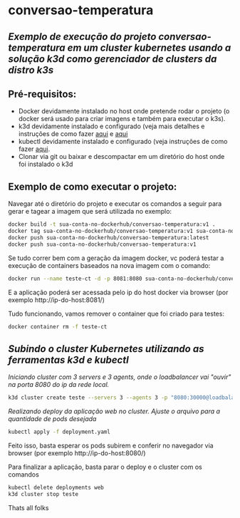 # conversao-temperatura

## _Exemplo de execução do projeto conversao-temperatura em um cluster kubernetes usando a solução k3d como gerenciador de clusters da distro k3s_

## Pré-requisitos:

- Docker devidamente instalado no host onde pretende rodar o projeto (o docker será usado para criar imagens e também para executar o k3s).
- k3d devidamente instalado e configurado (veja mais detalhes e instruções de como fazer [aqui](https://github.com/k3d-io/k3d) e [aqui](https://k3d.io/v5.4.1/#installation)
- kubectl devidamente instalado e configurado (veja instruções de como fazer [aqui](https://kubernetes.io/docs/tasks/tools/).
- Clonar via git ou baixar e descompactar em um diretório do host onde foi instalado o k3d


## Exemplo de como executar o projeto:

Navegar até o diretório do projeto e executar os comandos a seguir para gerar e tagear a imagem que será utilizada no exemplo:
```sh
docker build -t sua-conta-no-dockerhub/conversao-temperatura:v1 .
docker tag sua-conta-no-dockerhub/conversao-temperatura:v1 sua-conta-no-dockerhub/conversao-temperatura:latest
docker push sua-conta-no-dockerhub/conversao-temperatura:latest
docker push sua-conta-no-dockerhub/conversao-temperatura:v1
```

Se tudo correr bem com a geração da imagem docker, vc poderá testar a execução de containers baseados na nova imagem com o comando:
```sh
docker run --name teste-ct -d -p 8081:8080 sua-conta-no-dockerhub/conversao-temperatura:v1 
```
E a aplicação poderá ser acessada pelo ip do host docker via browser (por exemplo http://ip-do-host:8081/)

Tudo funcionando, vamos remover o container que foi criado para testes:
```sh
docker container rm -f teste-ct
```



## _Subindo o cluster Kubernetes utilizando as ferramentas k3d e kubectl_
_Iniciando cluster com 3 servers e 3 agents, onde o loadbalancer vai "ouvir" na porta 8080 do ip da rede local._
```sh
k3d cluster create teste --servers 3 --agents 3 -p "8080:30000@loadbalancer
```

_Realizando deploy da aplicação web no cluster. Ajuste o arquivo para a quantidade de pods desejada_
```sh
kubectl apply -f deployment.yaml
```

Feito isso, basta esperar os pods subirem e conferir no navegador via browser (por exemplo http://ip-do-host:8080/)

Para finalizar a aplicação, basta parar o deploy e o cluster com os comandos
```sh
kubectl delete deployments web
k3d cluster stop teste
```

Thats all folks

